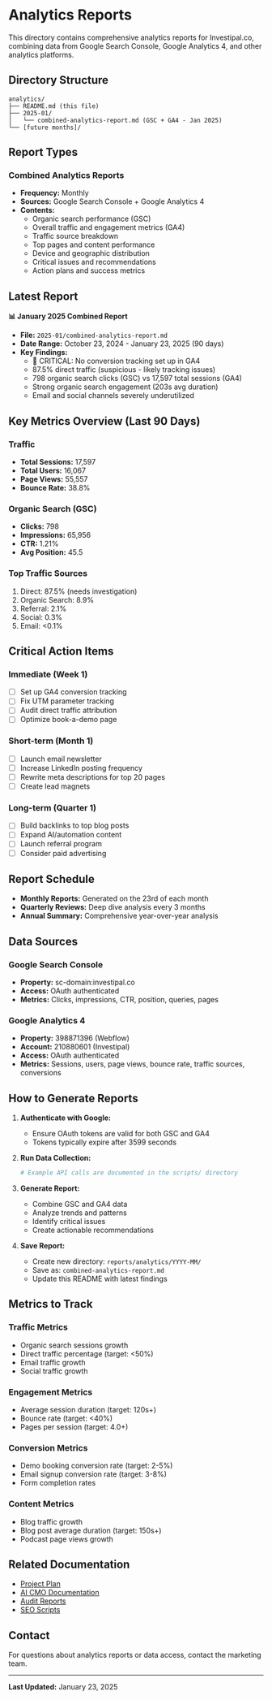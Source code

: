 # Analytics Reports

This directory contains comprehensive analytics reports for Investipal.co, combining data from Google Search Console, Google Analytics 4, and other analytics platforms.

## Directory Structure

```
analytics/
├── README.md (this file)
├── 2025-01/
│   └── combined-analytics-report.md (GSC + GA4 - Jan 2025)
└── [future months]/
```

## Report Types

### Combined Analytics Reports
- **Frequency:** Monthly
- **Sources:** Google Search Console + Google Analytics 4
- **Contents:**
  - Organic search performance (GSC)
  - Overall traffic and engagement metrics (GA4)
  - Traffic source breakdown
  - Top pages and content performance
  - Device and geographic distribution
  - Critical issues and recommendations
  - Action plans and success metrics

## Latest Report

**📊 January 2025 Combined Report**
- **File:** `2025-01/combined-analytics-report.md`
- **Date Range:** October 23, 2024 - January 23, 2025 (90 days)
- **Key Findings:**
  - 🚨 CRITICAL: No conversion tracking set up in GA4
  - 87.5% direct traffic (suspicious - likely tracking issues)
  - 798 organic search clicks (GSC) vs 17,597 total sessions (GA4)
  - Strong organic search engagement (203s avg duration)
  - Email and social channels severely underutilized

## Key Metrics Overview (Last 90 Days)

### Traffic
- **Total Sessions:** 17,597
- **Total Users:** 16,067
- **Page Views:** 55,557
- **Bounce Rate:** 38.8%

### Organic Search (GSC)
- **Clicks:** 798
- **Impressions:** 65,956
- **CTR:** 1.21%
- **Avg Position:** 45.5

### Top Traffic Sources
1. Direct: 87.5% (needs investigation)
2. Organic Search: 8.9%
3. Referral: 2.1%
4. Social: 0.3%
5. Email: <0.1%

## Critical Action Items

### Immediate (Week 1)
- [ ] Set up GA4 conversion tracking
- [ ] Fix UTM parameter tracking
- [ ] Audit direct traffic attribution
- [ ] Optimize book-a-demo page

### Short-term (Month 1)
- [ ] Launch email newsletter
- [ ] Increase LinkedIn posting frequency
- [ ] Rewrite meta descriptions for top 20 pages
- [ ] Create lead magnets

### Long-term (Quarter 1)
- [ ] Build backlinks to top blog posts
- [ ] Expand AI/automation content
- [ ] Launch referral program
- [ ] Consider paid advertising

## Report Schedule

- **Monthly Reports:** Generated on the 23rd of each month
- **Quarterly Reviews:** Deep dive analysis every 3 months
- **Annual Summary:** Comprehensive year-over-year analysis

## Data Sources

### Google Search Console
- **Property:** sc-domain:investipal.co
- **Access:** OAuth authenticated
- **Metrics:** Clicks, impressions, CTR, position, queries, pages

### Google Analytics 4
- **Property:** 398871396 (Webflow)
- **Account:** 210880601 (Investipal)
- **Access:** OAuth authenticated
- **Metrics:** Sessions, users, page views, bounce rate, traffic sources, conversions

## How to Generate Reports

1. **Authenticate with Google:**
   - Ensure OAuth tokens are valid for both GSC and GA4
   - Tokens typically expire after 3599 seconds

2. **Run Data Collection:**
   ```powershell
   # Example API calls are documented in the scripts/ directory
   ```

3. **Generate Report:**
   - Combine GSC and GA4 data
   - Analyze trends and patterns
   - Identify critical issues
   - Create actionable recommendations

4. **Save Report:**
   - Create new directory: `reports/analytics/YYYY-MM/`
   - Save as: `combined-analytics-report.md`
   - Update this README with latest findings

## Metrics to Track

### Traffic Metrics
- Organic search sessions growth
- Direct traffic percentage (target: <50%)
- Email traffic growth
- Social traffic growth

### Engagement Metrics
- Average session duration (target: 120s+)
- Bounce rate (target: <40%)
- Pages per session (target: 4.0+)

### Conversion Metrics
- Demo booking conversion rate (target: 2-5%)
- Email signup conversion rate (target: 3-8%)
- Form completion rates

### Content Metrics
- Blog traffic growth
- Blog post average duration (target: 150s+)
- Podcast page views growth

## Related Documentation

- [Project Plan](../../project.plan.md)
- [AI CMO Documentation](../../docs/ai-cmo/)
- [Audit Reports](../audits/)
- [SEO Scripts](../../scripts/seo/)

## Contact

For questions about analytics reports or data access, contact the marketing team.

---

**Last Updated:** January 23, 2025



